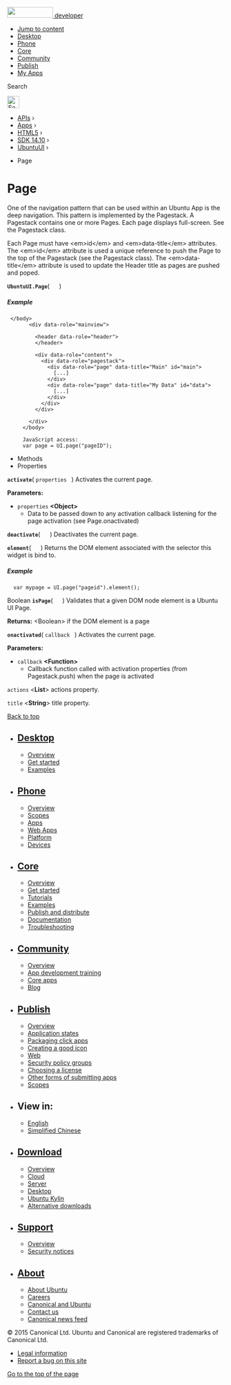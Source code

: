 <a href="https://developer.ubuntu.com/" class="logo-ubuntu"><img src="https://developer.ubuntu.com/assets/sites/ubuntu/latest/u/img/logos/logo-ubuntu-orange.svg" width="106" height="25" /> <span>developer</span></a>

-   [Jump to content](index.html#main-content)
-   [Desktop](https://developer.ubuntu.com/en/desktop/)
-   [Phone](https://developer.ubuntu.com/en/phone/)
-   [Core](https://developer.ubuntu.com/core)
-   [Community](https://developer.ubuntu.com/en/community/)
-   [Publish](https://developer.ubuntu.com/en/publish/)
-   [My Apps](https://myapps.developer.ubuntu.com/)

Search

<img src="https://developer.ubuntu.com/assets/sites/ubuntu/latest/u/img/search-white.svg" alt="Search" height="28" />

-   [APIs](../../../../index.html) ›
-   [Apps](../../../index.html) ›
-   [HTML5](../../index.html) ›
-   [SDK 14.10](../index.html) ›
-   [UbuntuUI](../UbuntuUI/index.html) ›

<!-- -->

-   Page

Page
====

One of the navigation pattern that can be used within an Ubuntu App is the deep navigation. This pattern is implemented by the Pagestack. A Pagestack contains one or more Pages. Each page displays full-screen. See the Pagestack class.

Each Page must have &lt;em&gt;id&lt;/em&gt; and &lt;em&gt;data-title&lt;/em&gt; attributes. The &lt;em&gt;id&lt;/em&gt; attribute is used a unique reference to push the Page to the top of the Pagestack (see the Pagestack class). The &lt;em&gt;data-title&lt;/em&gt; attribute is used to update the Header title as pages are pushed and poped.

<span id="UbuntuUI.Page"></span>
**`UbuntuUI.Page`**( `  ` )
##### Example

``` code
 </body>
       <div data-role="mainview">
    
         <header data-role="header">
         </header>
    
         <div data-role="content">
           <div data-role="pagestack">
             <div data-role="page" data-title="Main" id="main">
               [...]
             </div>
             <div data-role="page" data-title="My Data" id="data">
               [...]
             </div>
           </div>
         </div>
    
       </div>
     </body>
    
     JavaScript access:
     var page = UI.page("pageID");
```

-   Methods
-   Properties

<span id="activate"></span>
**`activate`**( `properties ` )
Activates the current page.

**Parameters:**
-   `properties` **&lt;Object&gt;**
    -   Data to be passed down to any activation callback listening for the page activation (see Page.onactivated)

<span id="deactivate"></span>
**`deactivate`**( `  ` )
Deactivates the current page.

<span id="element"></span>
**`element`**( `  ` )
Returns the DOM element associated with the selector this widget is bind to.

##### Example

``` code
  var mypage = UI.page("pageid").element();
```

<span id="isPage"></span>
Boolean **`isPage`**( `  ` )
Validates that a given DOM node element is a Ubuntu UI Page.

**Returns:** &lt;Boolean&gt;
if the DOM element is a page

<span id="onactivated"></span>
**`onactivated`**( `callback ` )
Activates the current page.

**Parameters:**
-   `callback` **&lt;Function&gt;**
    -   Callback function called with activation properties (from Pagestack.push) when the page is activated

<span id="actions"></span>
`actions` &lt;**List**&gt;
actions property.

<span id="title"></span>
`title` &lt;**String**&gt;
title property.

[Back to top](index.html#)

-   [Desktop](https://developer.ubuntu.com/en/desktop/)
    ---------------------------------------------------

    -   [Overview](https://developer.ubuntu.com/en/desktop/)
    -   [Get started](http://snapcraft.io/?utm_source=developer.ubuntu.com&utm_medium=devportal&utm_term=snaps%20snapcraft%20desktop&utm_content=menu&utm_campaign=duc_snappers)
    -   [Examples](https://github.com/ubuntu/snappy-playpen)

-   [Phone](https://developer.ubuntu.com/en/phone/)
    -----------------------------------------------

    -   [Overview](https://developer.ubuntu.com/en/phone/)
    -   [Scopes](https://developer.ubuntu.com/en/phone/scopes/)
    -   [Apps](https://developer.ubuntu.com/en/phone/apps/)
    -   [Web Apps](https://developer.ubuntu.com/en/phone/web/)
    -   [Platform](https://developer.ubuntu.com/en/phone/platform/)
    -   [Devices](https://developer.ubuntu.com/en/phone/devices/)

-   [Core](https://developer.ubuntu.com/core)
    -----------------------------------------

    -   [Overview](https://developer.ubuntu.com/core)
    -   [Get started](https://developer.ubuntu.com/core/get-started)
    -   [Tutorials](https://developer.ubuntu.com/core/tutorials)
    -   [Examples](https://developer.ubuntu.com/core/examples)
    -   [Publish and distribute](https://developer.ubuntu.com/core/publish-and-distribute)
    -   [Documentation](https://developer.ubuntu.com/core/documentation)
    -   [Troubleshooting](https://developer.ubuntu.com/core/troubleshooting)

-   [Community](https://developer.ubuntu.com/en/community/)
    -------------------------------------------------------

    -   [Overview](https://developer.ubuntu.com/en/community/)
    -   [App development training](https://developer.ubuntu.com/en/community/training/)
    -   [Core apps](https://developer.ubuntu.com/en/community/core-apps/)
    -   [Blog](https://developer.ubuntu.com/en/community/blog/)

-   [Publish](https://developer.ubuntu.com/en/publish/)
    ---------------------------------------------------

    -   [Overview](https://developer.ubuntu.com/en/publish/)
    -   [Application states](https://developer.ubuntu.com/en/publish/application-states/)
    -   [Packaging click apps](https://developer.ubuntu.com/en/publish/packaging-click-apps/)
    -   [Creating a good icon](https://developer.ubuntu.com/en/publish/creating-a-good-icon/)
    -   [Web](https://developer.ubuntu.com/en/publish/web/)
    -   [Security policy groups](https://developer.ubuntu.com/en/publish/security-policy-groups/)
    -   [Choosing a license](https://developer.ubuntu.com/en/publish/choosing-a-license/)
    -   [Other forms of submitting apps](https://developer.ubuntu.com/en/publish/other-forms-of-submitting-apps/)
    -   [Scopes](https://developer.ubuntu.com/en/publish/scopes/)

-   View in:
    --------

    -   [English](index.html "Change to language: English")
    -   [Simplified Chinese](index.html "Change to language: Simplified Chinese")

-   [Download](http://ubuntu.com/download/)
    ---------------------------------------

    -   [Overview](http://ubuntu.com/download)
    -   [Cloud](http://ubuntu.com/download/cloud)
    -   [Server](http://ubuntu.com/download/server)
    -   [Desktop](http://ubuntu.com/download/desktop)
    -   [Ubuntu Kylin](http://ubuntu.com/download/ubuntu-kylin)
    -   [Alternative downloads](http://ubuntu.com/download/alternative-downloads)

-   [Support](http://ubuntu.com/support/)
    -------------------------------------

    -   [Overview](http://ubuntu.com/support)
    -   [Security notices](http://www.ubuntu.com/usn/)

-   [About](http://ubuntu.com/about/)
    ---------------------------------

    -   [About Ubuntu](http://ubuntu.com/about/about-ubuntu)
    -   [Careers](http://www.canonical.com/careers)
    -   [Canonical and Ubuntu](http://ubuntu.com/about/canonical-and-ubuntu)
    -   [Contact us](http://ubuntu.com/about/contact-us)
    -   [Canonical news feed](http://insights.ubuntu.com/feed/)

© 2015 Canonical Ltd. Ubuntu and Canonical are registered trademarks of Canonical Ltd.

-   [Legal information](http://www.ubuntu.com/legal)
-   [Report a bug on this site](https://bugs.launchpad.net/developer-ubuntu-com/)

<span class="accessibility-aid">[Go to the top of the page](index.html#)</span>
